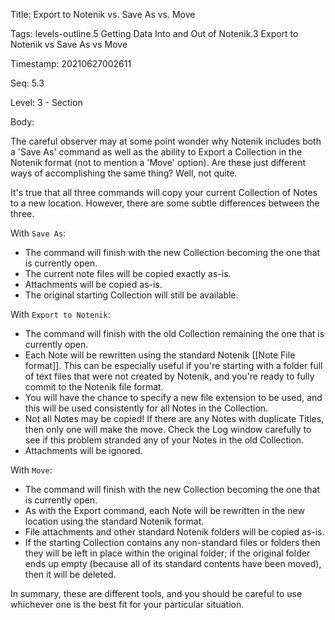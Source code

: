 Title:  Export to Notenik vs. Save As vs. Move

Tags:   levels-outline.5 Getting Data Into and Out of Notenik.3 Export to Notenik vs Save As vs Move

Timestamp: 20210627002611

Seq:    5.3

Level:  3 - Section

Body: 

The careful observer may at some point wonder why Notenik includes both a 'Save As' command as well as the ability to Export a Collection in the Notenik format (not to mention a 'Move' option). Are these just different ways of accomplishing the same thing? Well, not quite. 

It's true that all three commands will copy your current Collection of Notes to a new location. However, there are some subtle differences between the three. 

With `Save As`: 

* The command will finish with the new Collection becoming the one that is currently open.
* The current note files will be copied exactly as-is. 
* Attachments will be copied as-is. 
* The original starting Collection will still be available. 

With `Export to Notenik`:

* The command will finish with the old Collection remaining the one that is currently open. 
* Each Note will be rewritten using the standard Notenik [[Note File format]]. This can be especially useful if you're starting with a folder full of text files that were not created by Notenik, and you're ready to fully commit to the Notenik file format. 
* You will have the chance to specify a new file extension to be used, and this will be used consistently for all Notes in the Collection. 
* Not all Notes may be copied! If there are any Notes with duplicate Titles, then only one will make the move. Check the Log window carefully to see if this problem stranded any of your Notes in the old Collection. 
* Attachments will be ignored. 

With `Move`: 

* The command will finish with the new Collection becoming the one that is currently open.
* As with the Export command, each Note will be rewritten in the new location using the standard Notenik format. 
* File attachments and other standard Notenik folders will be copied as-is. 
* If the starting Collection contains any non-standard files or folders then they will be left in place within the original folder; if the original folder ends up empty (because all of its standard contents have been moved), then it will be deleted. 

In summary, these are different tools, and you should be careful to use whichever one is the best fit for your particular situation.
